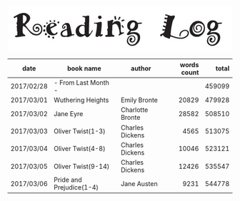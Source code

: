 ﻿![](reading_log.png)

|date|book name|author|words count|total|
|---|---|---|--:|--:|
|2017/02/28|- From Last Month -|||459099|
|2017/03/01|Wuthering Heights|Emily Bronte|20829|479928|
|2017/03/02|Jane Eyre|Charlotte Bronte|28582|508510|
|2017/03/03|Oliver Twist(1-3)|Charles Dickens|4565|513075|
|2017/03/04|Oliver Twist(4-8)|Charles Dickens|10046|523121|
|2017/03/05|Oliver Twist(9-14)|Charles Dickens|12426|535547|
|2017/03/06|Pride and Prejudice(1-4)|Jane Austen|9231|544778|
